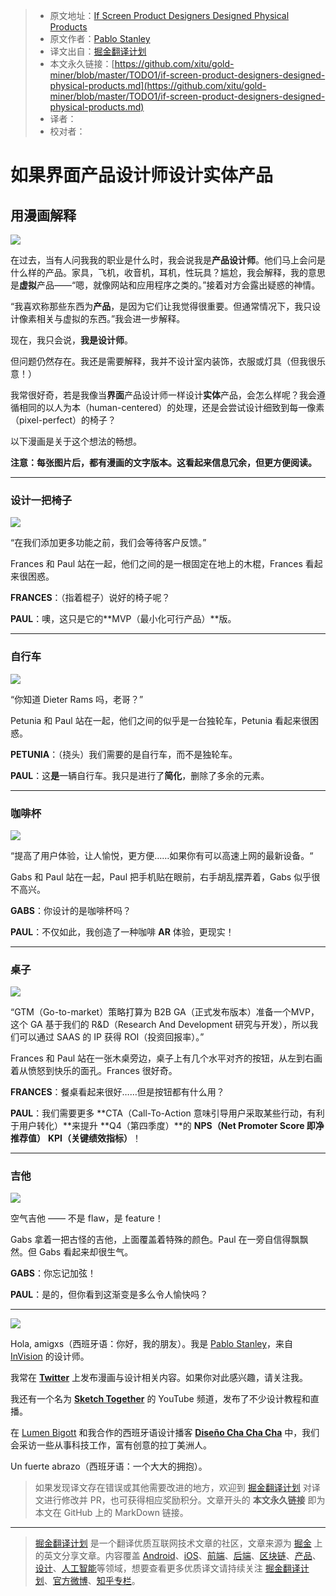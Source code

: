 > * 原文地址：[If Screen Product Designers Designed Physical Products](https://thedesignteam.io/if-screen-product-designers-designed-physical-products-10cdd3ac4fdc)
> * 原文作者：[Pablo Stanley](https://thedesignteam.io/@pablostanley?source=post_header_lockup)
> * 译文出自：[掘金翻译计划](https://github.com/xitu/gold-miner)
> * 本文永久链接：[https://github.com/xitu/gold-miner/blob/master/TODO1/if-screen-product-designers-designed-physical-products.md](https://github.com/xitu/gold-miner/blob/master/TODO1/if-screen-product-designers-designed-physical-products.md)
> * 译者：
> * 校对者：

# 如果界面产品设计师设计实体产品

## 用漫画解释

![](https://cdn-images-1.medium.com/max/1000/1*vmDOrxSbQ_QoLGUj6GDGlg.gif)

在过去，当有人问我我的职业是什么时，我会说我是**产品设计师**。他们马上会问是什么样的产品。家具，飞机，收音机，耳机，性玩具？尴尬，我会解释，我的意思是**虚拟**产品——“嗯，就像网站和应用程序之类的。”接着对方会露出疑惑的神情。

“我喜欢称那些东西为**产品**，是因为它们让我觉得很重要。但通常情况下，我只设计像素相关与虚拟的东西。”我会进一步解释。

现在，我只会说，**我是设计师**。

但问题仍然存在。我还是需要解释，我并不设计室内装饰，衣服或灯具（但我很乐意！）

我常很好奇，若是我像当**界面**产品设计师一样设计**实体**产品，会怎么样呢？我会遵循相同的以人为本（human-centered）的处理，还是会尝试设计细致到每一像素（pixel-perfect）的椅子？

以下漫画是关于这个想法的畅想。

**注意：每张图片后，都有漫画的文字版本。这看起来信息冗余，但更方便阅读。**

* * *

### 设计一把椅子

![](https://cdn-images-1.medium.com/max/800/1*r9KBuMw6tZiAi2OH7bD4gg.jpeg)

“在我们添加更多功能之前，我们会等待客户反馈。”

Frances 和 Paul 站在一起，他们之间的是一根固定在地上的木棍，Frances 看起来很困惑。

**FRANCES**：（指着棍子）说好的椅子呢？

**PAUL**：噢，这只是它的**MVP（最小化可行产品）**版。

* * *

### 自行车

![](https://cdn-images-1.medium.com/max/800/1*MAEVKo_Uktu09Zz0LQ-seQ.jpeg)

“你知道 Dieter Rams 吗，老哥？”

Petunia 和 Paul 站在一起，他们之间的似乎是一台独轮车，Petunia 看起来很困惑。

**PETUNIA**：（挠头）我们需要的是自行车，而不是独轮车。

**PAUL**：这**是**一辆自行车。我只是进行了**简化**，删除了多余的元素。

* * *

### 咖啡杯

![](https://cdn-images-1.medium.com/max/800/1*JYgwR1xA7MSeVI8DAiKBmg.jpeg)

“提高了用户体验，让人愉悦，更方便……如果你有可以高速上网的最新设备。“

Gabs 和 Paul 站在一起，Paul 把手机贴在眼前，右手胡乱摆弄着，Gabs 似乎很不高兴。

**GABS**：你设计的是咖啡杯吗？

**PAUL**：不仅如此，我创造了一种咖啡 **AR** 体验，更现实！

* * *

### 桌子

![](https://cdn-images-1.medium.com/max/800/1*X4cj_1S7CQHX8Yb6iLY8Sw.jpeg)

“GTM（Go-to-market）策略打算为 B2B GA（正式发布版本）准备一个MVP，这个 GA 基于我们的 R&D（Research And Development 研究与开发），所以我们可以通过 SAAS 的 IP 获得 ROI（投资回报率）。”

Frances 和 Paul 站在一张木桌旁边，桌子上有几个水平对齐的按钮，从左到右画着从愤怒到快乐的面孔。Frances 很好奇。

**FRANCES**：餐桌看起来很好……但是按钮都有什么用？

**PAUL**：我们需要更多 **CTA（Call-To-Action 意味引导用户采取某些行动，有利于用户转化）**来提升 **Q4（第四季度）**的 **NPS（Net Promoter Score 即净推荐值）** **KPI（关键绩效指标）**！

* * *

### 吉他

![](https://cdn-images-1.medium.com/max/800/1*QJF1owveaJD1fDnHRb36uQ.jpeg)

空气吉他 —— 不是 flaw，是 feature！

Gabs 拿着一把古怪的吉他，上面覆盖着特殊的颜色。Paul 在一旁自信得飘飘然。但 Gabs 看起来却很生气。

**GABS**：你忘记加弦！

**PAUL**：是的，但你看到这渐变是多么令人愉快吗？

* * *

![](https://cdn-images-1.medium.com/max/800/1*OtiVedoV9YicOXGliFo7AA.jpeg)

Hola, amigxs（西班牙语：你好，我的朋友）。我是 [Pablo Stanley](https://twitter.com/pablostanley)，来自 [InVision](https://medium.com/@InVisionApp) 的设计师。

我常在 [**Twitter**](https://twitter.com/pablostanley) 上发布漫画与设计相关内容。如果你对此感兴趣，请关注我。

我还有一个名为 [**Sketch Together**](http://youtube.com/c/sketchtogethertv) 的 YouTube 频道，发布了不少设计教程和直播。

在 [Lumen Bigott](https://medium.com/@lumenbigott) 和我合作的西班牙语设计播客 [**Diseño Cha Cha Cha**](https://www.disenochachacha.com/) 中，我们会采访一些从事科技工作，富有创意的拉丁美洲人。

Un fuerte abrazo（西班牙语：一个大大的拥抱）。

> 如果发现译文存在错误或其他需要改进的地方，欢迎到 [掘金翻译计划](https://github.com/xitu/gold-miner) 对译文进行修改并 PR，也可获得相应奖励积分。文章开头的 **本文永久链接** 即为本文在 GitHub 上的 MarkDown 链接。


---

> [掘金翻译计划](https://github.com/xitu/gold-miner) 是一个翻译优质互联网技术文章的社区，文章来源为 [掘金](https://juejin.im) 上的英文分享文章。内容覆盖 [Android](https://github.com/xitu/gold-miner#android)、[iOS](https://github.com/xitu/gold-miner#ios)、[前端](https://github.com/xitu/gold-miner#前端)、[后端](https://github.com/xitu/gold-miner#后端)、[区块链](https://github.com/xitu/gold-miner#区块链)、[产品](https://github.com/xitu/gold-miner#产品)、[设计](https://github.com/xitu/gold-miner#设计)、[人工智能](https://github.com/xitu/gold-miner#人工智能)等领域，想要查看更多优质译文请持续关注 [掘金翻译计划](https://github.com/xitu/gold-miner)、[官方微博](http://weibo.com/juejinfanyi)、[知乎专栏](https://zhuanlan.zhihu.com/juejinfanyi)。

